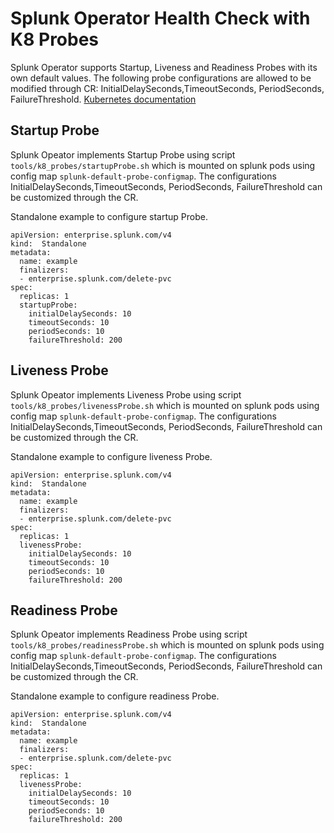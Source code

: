 # Splunk Operator Health Check with K8 Probes
Splunk Operator supports Startup, Liveness and Readiness Probes with its own default values. The following probe configurations are allowed to be modified through CR: InitialDelaySeconds,TimeoutSeconds, PeriodSeconds, FailureThreshold.
[Kubernetes documentation](https://kubernetes.io/docs/tasks/configure-pod-container/configure-liveness-readiness-startup-probes/)

## Startup Probe 
Splunk Opeator implements Startup Probe using script `tools/k8_probes/startupProbe.sh` which is mounted on splunk pods using config map `splunk-default-probe-configmap`. The configurations InitialDelaySeconds,TimeoutSeconds, PeriodSeconds, FailureThreshold can be customized through the CR.

Standalone example to configure startup Probe. 
```
apiVersion: enterprise.splunk.com/v4
kind:  Standalone
metadata:
  name: example
  finalizers:
  - enterprise.splunk.com/delete-pvc
spec:
  replicas: 1
  startupProbe:
    initialDelaySeconds: 10
    timeoutSeconds: 10
    periodSeconds: 10
    failureThreshold: 200
```

## Liveness Probe
Splunk Opeator implements Liveness Probe using script `tools/k8_probes/livenessProbe.sh` which is mounted on splunk pods using config map `splunk-default-probe-configmap`. The configurations InitialDelaySeconds,TimeoutSeconds, PeriodSeconds, FailureThreshold can be customized through the CR.

Standalone example to configure liveness Probe. 
```
apiVersion: enterprise.splunk.com/v4
kind:  Standalone
metadata:
  name: example
  finalizers:
  - enterprise.splunk.com/delete-pvc
spec:
  replicas: 1
  livenessProbe:
    initialDelaySeconds: 10
    timeoutSeconds: 10
    periodSeconds: 10
    failureThreshold: 200
```

## Readiness Probe
Splunk Opeator implements Readiness Probe using script `tools/k8_probes/readinessProbe.sh` which is mounted on splunk pods using config map `splunk-default-probe-configmap`. The configurations InitialDelaySeconds,TimeoutSeconds, PeriodSeconds, FailureThreshold can be customized through the CR.

Standalone example to configure readiness Probe. 
```
apiVersion: enterprise.splunk.com/v4
kind:  Standalone
metadata:
  name: example
  finalizers:
  - enterprise.splunk.com/delete-pvc
spec:
  replicas: 1
  livenessProbe:
    initialDelaySeconds: 10
    timeoutSeconds: 10
    periodSeconds: 10
    failureThreshold: 200
```